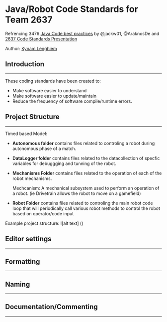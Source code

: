 # Java/Robot Code Standards for Team 2637

Refrencing 3476 [Java Code best practices](https://github.com/FRC3476/style-guides/blob/master/java-style-guide.md) by @jackw01, @AraknosDe
and [2637 Code Standards Presentation](https://docs.google.com/presentation/d/1sKjgOOEfPU-1lpW2Q55ssY6NsyhUO9tG/edit#slide=id.p5)

Author: [Kynam Lenghiem](https://github.com/Noto501)

## Introduction
---
These coding standards have been created to:
- Make software easier to understand
- Make software easier to update/maintain
- Reduce the frequency of software compile/runtime errors.


## Project Structure
---
Timed based Model:
- **Autonomous folder** contains files related to controling a robot during autonomous phase of a match.

- **DataLogger folder** contains files related to the datacollection of specfic variables for debuggging and tunning of the robot.

- **Mechanisms Folder** contains files related to the operation of each of the robot mechanisms. 

    Mechcanism: A mechanical subsystem used to perform an operation of a robot. (ie Drivetrain allows the robot to move on a gamefield)

- **Robot Folder** contains files related to controling the main robot code loop that will periodically call various robot methods to control the robot based on operator/code input

Example project structure:
![alt text] ()

    


## Editor settings
---

## Formatting
---


## Naming
---


## Documentation/Commenting
---




